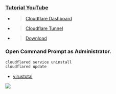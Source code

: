 ### [Tutorial YouTube](https://youtu.be/D1kzsWq1br4)

- > [Cloudflare Dashboard](https://dash.cloudflare.com/)
- > [Cloudflare Tunnel](https://developers.cloudflare.com/cloudflare-one/connections/connect-networks/)
- > [Download](https://github.com/cloudflare/cloudflared/releases/latest/download/cloudflared-windows-amd64.msi)

### Open Command Prompt as Administrator.

```sh
cloudflared service uninstall
cloudflared update
```

- [virustotal](https://www.virustotal.com/gui/home/url)

<img src="https://developers.cloudflare.com/_astro/handshake.eh3a-Ml1_1IcAgC.webp">
